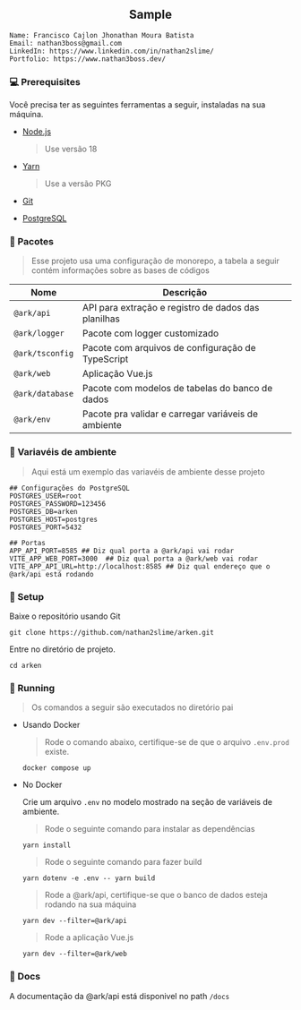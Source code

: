 <div align="center">
  <h2>Sample</h2>
</div>

```
Name: Francisco Cajlon Jhonathan Moura Batista
Email: nathan3boss@gmail.com
LinkedIn: https://www.linkedin.com/in/nathan2slime/
Portfolio: https://www.nathan3boss.dev/
```

### 💻 Prerequisites

Você precisa ter as seguintes ferramentas a seguir, instaladas na sua máquina.

- [Node.js](https://nodejs.org/)

  > Use versão 18

- [Yarn](https://yarnpkg.com/)
  > Use a versão PKG
- [Git](https://git-scm.com/)
- [PostgreSQL](https://www.postgresql.org/)

### 💾 Pacotes

> Esse projeto usa uma configuração de monorepo, a tabela a seguir contém informações sobre as bases de códigos

| Nome            | Descrição                                           |
| --------------- | --------------------------------------------------- |
| `@ark/api`      | API para extração e registro de dados das planilhas |
| `@ark/logger`   | Pacote com logger customizado                       |
| `@ark/tsconfig` | Pacote com arquivos de configuração de TypeScript   |
| `@ark/web`      | Aplicação Vue.js                                    |
| `@ark/database` | Pacote com modelos de tabelas do banco de dados     |
| `@ark/env`      | Pacote pra validar e carregar variáveis de ambiente |

### 👾 Variavéis de ambiente

> Aqui está um exemplo das variavéis de ambiente desse projeto

```
## Configurações do PostgreSQL
POSTGRES_USER=root
POSTGRES_PASSWORD=123456
POSTGRES_DB=arken
POSTGRES_HOST=postgres
POSTGRES_PORT=5432

## Portas
APP_API_PORT=8585 ## Diz qual porta a @ark/api vai rodar
VITE_APP_WEB_PORT=3000  ## Diz qual porta a @ark/web vai rodar
VITE_APP_API_URL=http://localhost:8585 ## Diz qual endereço que o @ark/api está rodando
```

### 🧁 Setup

Baixe o repositório usando Git

```
git clone https://github.com/nathan2slime/arken.git
```

Entre no diretório de projeto.

```
cd arken
```

### 🚀 Running

> Os comandos a seguir são executados no diretório pai

- Usando Docker

  > Rode o comando abaixo, certifique-se de que o arquivo `.env.prod` existe.

  ```
  docker compose up
  ```

- No Docker

  Crie um arquivo `.env` no modelo mostrado na seção de variáveis de ambiente.

  > Rode o seguinte comando para instalar as dependências

  ```
  yarn install
  ```

  > Rode o seguinte comando para fazer build

  ```
  yarn dotenv -e .env -- yarn build
  ```

  > Rode a @ark/api, certifique-se que o banco de dados esteja rodando na sua máquina

  ```
  yarn dev --filter=@ark/api
  ```

  > Rode a aplicação Vue.js

  ```
  yarn dev --filter=@ark/web
  ```

### 🔖 Docs

A documentação da @ark/api está disponivel no path `/docs`
